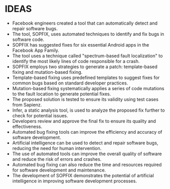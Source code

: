 # IDEAS
* Facebook engineers created a tool that can automatically detect and repair software bugs.
* The tool, SOPFIX, uses automated techniques to identify and fix bugs in software code.
* SOPFIX has suggested fixes for six essential Android apps in the Facebook App Family.
* The tool uses a technique called "spectrum-based fault localization" to identify the most likely lines of code responsible for a crash.
* SOPFIX employs two strategies to generate a patch: template-based fixing and mutation-based fixing.
* Template-based fixing uses predefined templates to suggest fixes for common bugs based on standard developer practices.
* Mutation-based fixing systematically applies a series of code mutations to the fault location to generate potential fixes.
* The proposed solution is tested to ensure its validity using test cases from Sapienz.
* Infer, a static analysis tool, is used to analyze the proposed fix further to check for potential issues.
* Developers review and approve the final fix to ensure its quality and effectiveness.
* Automated bug fixing tools can improve the efficiency and accuracy of software development.
* Artificial intelligence can be used to detect and repair software bugs, reducing the need for human intervention.
* The use of automated tools can improve the overall quality of software and reduce the risk of errors and crashes.
* Automated bug fixing can also reduce the time and resources required for software development and maintenance.
* The development of SOPFIX demonstrates the potential of artificial intelligence in improving software development processes.
